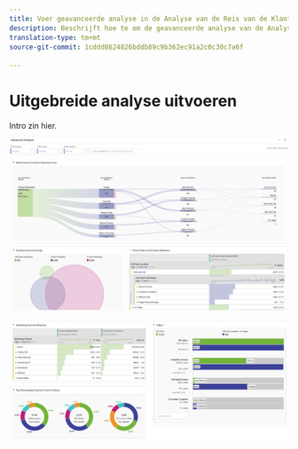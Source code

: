 ```yaml
---
title: Voer geavanceerde analyse in de Analyse van de Reis van de Klant uit
description: Beschrijft hoe te om de geavanceerde analyse van de Analyse van de Reis van de Klant in Werkruimte te doen.
translation-type: tm+mt
source-git-commit: 1cddd8624826bddb89c9b362ec91a2c0c30c7a6f

---
```



# Uitgebreide analyse uitvoeren

Intro zin hier.

![Scherm 1 van de werkruimte](assets/cja-adv-analysis1.png)

![Werkruimtescherm 2](assets/cja-adv-analysis2.png)
